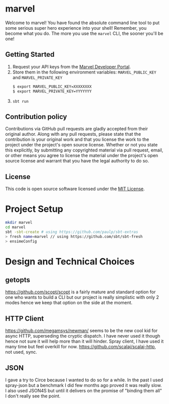 # marvel #

Welcome to marvel! You have found the absolute command line tool to put some serious super hero experience into your shell! Remember, you become what you do. The more you use the `marvel` CLI, the sooner you'll be one!

## Getting Started

1. Request your API keys from the [Marvel Developer Portal](http://developer.marvel.com/account).
2. Store them in the following environment variables: `MARVEL_PUBLIC_KEY` and `MARVEL_PRIVATE_KEY`
   ```sh
   $ export MARVEL_PUBLIC_KEY=XXXXXXXX
   $ export MARVEL_PRIVATE_KEY=YYYYYYY
   ```
3. `sbt run`

## Contribution policy ##

Contributions via GitHub pull requests are gladly accepted from their original author. Along with any pull requests, please state that the contribution is your original work and that you license the work to the project under the project's open source license. Whether or not you state this explicitly, by submitting any copyrighted material via pull request, email, or other means you agree to license the material under the project's open source license and warrant that you have the legal authority to do so.

## License ##

This code is open source software licensed under the [MIT License](https://opensource.org/licenses/MIT).

# Project Setup

```sh
mkdir marvel
cd marvel
sbt -sbt-create # using https://github.com/paulp/sbt-extras
> fresh name=marvel // using https://github.com/sbt/sbt-fresh
> ensimeConfig
```

# Design and Technical Choices

## getopts

https://github.com/scopt/scopt is a fairly mature and standard option for one who wants to build a CLI but our project is really simplistic with only 2 modes hence we keep that option on the side at the moment.

## HTTP Client

https://github.com/megamsys/newman/ seems to be the new cool kid for async HTTP, superseding the cryptic dispatch. I have never used it though hence not sure it will help more than it will hinder. Spray client, I have used it many time but feel overkill for now. https://github.com/scalaj/scalaj-http, not used, sync.

## JSON

I gave a try to Circe because I wanted to do so for a while. In the past I used spray-json but a benchmark I did few months ago proved it was really slow. I also used JSON4S but until it delivers on the promise of "binding them all" I don't really see the point. 
